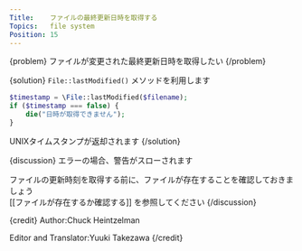 ```yaml
---
Title:    ファイルの最終更新日時を取得する
Topics:   file system
Position: 15
---
```


{problem}
ファイルが変更された最終更新日時を取得したい
{/problem}

{solution}
`File::lastModified()` メソッドを利用します

```php
$timestamp = \File::lastModified($filename);
if ($timestamp === false) {
    die("日時が取得できません");
}
```

UNIXタイムスタンプが返却されます
{/solution}

{discussion}
エラーの場合、警告がスローされます


ファイルの更新時刻を取得する前に、ファイルが存在することを確認しておきましょう  
[[ファイルが存在するか確認する]] を参照してください
{/discussion}

{credit}
Author:Chuck Heintzelman

Editor and Translator:Yuuki Takezawa
{/credit}
